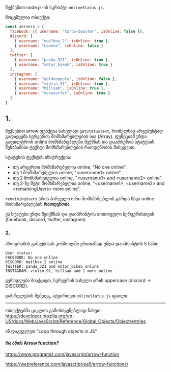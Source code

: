 შექმენით node.js-ის სკრიპტი `onlineStatus.js`.

მოცემულია ობიექტი:

```js
const servers = {
  facebook: [{ username: "turbo-booster", isOnline: false }],
  discord: [
    { username: "mailbox_2", isOnline: true },
    { username: "Leanne", isOnline: false }
  ],
  twitter: [
    { username: "panda_321", isOnline: true },
    { username: "motor_bike5", isOnline: true }
  ],
  instagram: [
    { username: "goldenapple", isOnline: false },
    { username: "violin_91", isOnline: true },
    { username: "hillsam", isOnline: true },
    { username: "monosurfer", isOnline: true }
  ]
}
```

## 1.
შექმენით arrow ფუნქცია სახელად `getStatusText`, რომელსაც არგუმენტად გადაეცემა სერვერის მომხმარებლების სია (Array). ფუნქციამ უნდა გაფილტროს online მომხმარებლები შექმნას და *დააბრუნოს* სტატუსის შესაბამისი ტექსტი მომხმარებლების რაოდენობის მიხედვით.

სტატუსის ტექსტის ინსტრუქცია:

- თუ არცერთი მომხმარებელია online, "No one online".
- თუ 1 მომხმარებელია online, "\<username1> online".
- თუ 2 მომხმარებელია online, "\<username1> and \<username2> online".
- თუ 2-ზე მეტი მომხმარებელია online, "\<username1>, \<username2> and \<remainingUsers> more online".

`remainingUsers` არის პირველი ორი მომხმარებლის გარდა სხვა online მომხმარებლების **რაოდენობა**.

ეს სტატუსი უნდა შეიქმნას და დაიპრინტოს თითოეული სერვერისთვის (facebook, discord, twitter, instagram)

### 2.
პროგრამის გაშვებისას კონსოლში ერთიანად უნდა დაიპრინტოს 5 ხაზი:

```
User status:
FACEBOOK: No one online
DISCORD: mailbox_2 online
TWITTER: panda_321 and motor_bike5 online
INSTAGRAM: violin_91, hillsam and 1 more online
```

ყურადღება მიაქციეთ, სერვერის სახელი არის uppercase (discord -> DISCORD).

დასრულების შემდეგ, ატვირთეთ `onlineStatus.js` ფაილი.

---

ობიექტებში ციკლის გამოსაყენებლად ნახეთ: https://developer.mozilla.org/en-US/docs/Web/JavaScript/Reference/Global_Objects/Object/entries

ან დაგუგლეთ "Loop through objects in JS"

#### რა არის Arrow function?

https://www.programiz.com/javascript/arrow-function

https://webreference.com/javascript/es6/arrow-functions/
